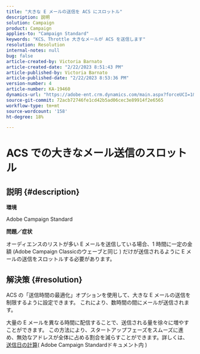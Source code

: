 ```yaml
---
title: "大きな E メールの送信を ACS にスロットル"
description: 説明
solution: Campaign
product: Campaign
applies-to: "Campaign Standard"
keywords: "KCS、Throttle 大きなメールが ACS を送信します"
resolution: Resolution
internal-notes: null
bug: false
article-created-by: Victoria Barnato
article-created-date: "2/22/2023 8:51:43 PM"
article-published-by: Victoria Barnato
article-published-date: "2/22/2023 8:53:36 PM"
version-number: 4
article-number: KA-19460
dynamics-url: "https://adobe-ent.crm.dynamics.com/main.aspx?forceUCI=1&pagetype=entityrecord&etn=knowledgearticle&id=bdc8afb4-f2b2-ed11-83fe-6045bd0067ea"
source-git-commit: 72acb72746fe1cd42b5ad06cec3e89914f2e6565
workflow-type: tm+mt
source-wordcount: '158'
ht-degree: 18%

---
```


# ACS での大きなメール送信のスロットル

## 説明 {#description}


<b>環境</b>

Adobe Campaign Standard

<b>問題／症状</b>

オーディエンスのリストが多い E メールを送信している場合、1 時間に一定の金額 (Adobe Campaign Classicのウェーブと同じ ) だけが送信されるように E メールの送信をスロットルする必要があります。


## 解決策 {#resolution}


ACS の「送信時間の最適化」オプションを使用して、大きな E メールの送信を制限するように設定できます。 これにより、数時間の間にメールが送信されます。

大量の E メールを異なる時間に配信することで、送信される量を徐々に増やすことができます。 この方法により、スタートアップフェーズをスムーズに進め、無効なアドレスが全体に占める割合を減らすことができます。詳しくは、 [送信日の計算](https://experienceleague.adobe.com/docs/campaign-standard/using/testing-and-sending/scheduling-messages/computing-the-sending-date.html)( Adobe Campaign Standardドキュメント内 )


